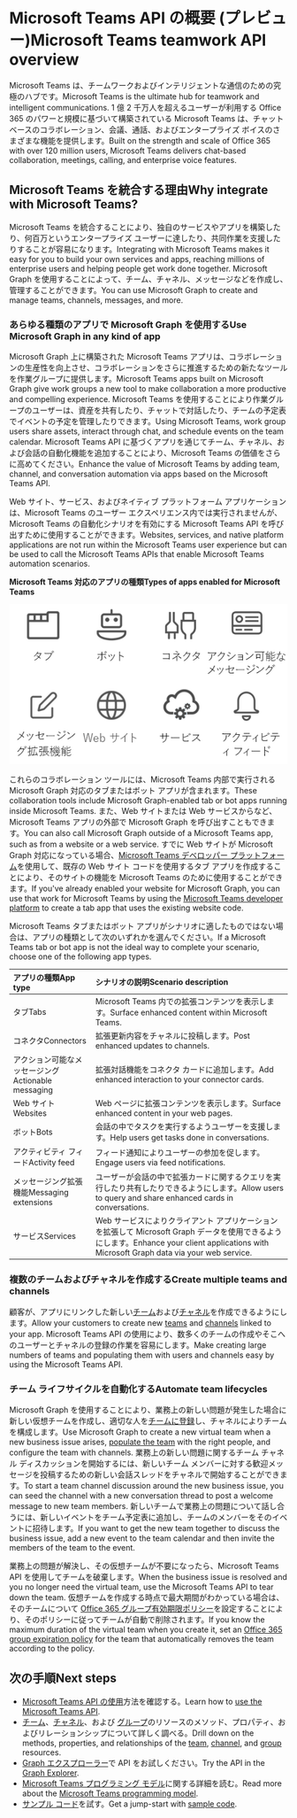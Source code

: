 # <a name="microsoft-teams-api-overview-preview"></a><span data-ttu-id="09763-101">Microsoft Teams API の概要 (プレビュー)</span><span class="sxs-lookup"><span data-stu-id="09763-101">Microsoft Teams teamwork API overview</span></span>

<span data-ttu-id="09763-102">Microsoft Teams は、チームワークおよびインテリジェントな通信のための究極のハブです。</span><span class="sxs-lookup"><span data-stu-id="09763-102">Microsoft Teams is the ultimate hub for teamwork and intelligent communications.</span></span> <span data-ttu-id="09763-103">1 億 2 千万人を超えるユーザーが利用する Office 365 のパワーと規模に基づいて構築されている Microsoft Teams は、チャット ベースのコラボレーション、会議、通話、およびエンタープライズ ボイスのさまざまな機能を提供します。</span><span class="sxs-lookup"><span data-stu-id="09763-103">Built on the strength and scale of Office 365 with over 120 million users, Microsoft Teams delivers chat-based collaboration, meetings, calling, and enterprise voice features.</span></span>

## <a name="why-integrate-with-microsoft-teams"></a><span data-ttu-id="09763-104">Microsoft Teams を統合する理由</span><span class="sxs-lookup"><span data-stu-id="09763-104">Why integrate with Microsoft Teams?</span></span>

<span data-ttu-id="09763-105">Microsoft Teams を統合することにより、独自のサービスやアプリを構築したり、何百万というエンタープライズ ユーザーに達したり、共同作業を支援したりすることが容易になります。</span><span class="sxs-lookup"><span data-stu-id="09763-105">Integrating with Microsoft Teams makes it easy for you to build your own services and apps, reaching millions of enterprise users and helping people get work done together.</span></span> <span data-ttu-id="09763-106">Microsoft Graph を使用することによって、チーム、チャネル、メッセージなどを作成し、管理することができます。</span><span class="sxs-lookup"><span data-stu-id="09763-106">You can use Microsoft Graph to create and manage teams, channels, messages, and more.</span></span>

### <a name="use-microsoft-graph-in-any-kind-of-app"></a><span data-ttu-id="09763-107">あらゆる種類のアプリで Microsoft Graph を使用する</span><span class="sxs-lookup"><span data-stu-id="09763-107">Use Microsoft Graph in any kind of app</span></span>

<span data-ttu-id="09763-108">Microsoft Graph 上に構築された Microsoft Teams アプリは、コラボレーションの生産性を向上させ、コラボレーションをさらに推進するための新たなツールを作業グループに提供します。</span><span class="sxs-lookup"><span data-stu-id="09763-108">Microsoft Teams apps built on Microsoft Graph give work groups a new tool to make collaboration a more productive and compelling experience.</span></span> <span data-ttu-id="09763-109">Microsoft Teams を使用することにより作業グループのユーザーは、資産を共有したり、チャットで対話したり、チームの予定表でイベントの予定を管理したりできます。</span><span class="sxs-lookup"><span data-stu-id="09763-109">Using Microsoft Teams, work group users share assets, interact through chat, and schedule events on the team calendar.</span></span> <span data-ttu-id="09763-110">Microsoft Teams API に基づくアプリを通じてチーム、チャネル、および会話の自動化機能を追加することにより、Microsoft Teams の価値をさらに高めてください。</span><span class="sxs-lookup"><span data-stu-id="09763-110">Enhance the value of Microsoft Teams by adding team, channel, and conversation automation via apps based on the Microsoft Teams API.</span></span>

<span data-ttu-id="09763-111">Web サイト、サービス、およびネイティブ プラットフォーム アプリケーションは、Microsoft Teams のユーザー エクスペリエンス内では実行されませんが、Microsoft Teams の自動化シナリオを有効にする Microsoft Teams API を呼び出すために使用することができます。</span><span class="sxs-lookup"><span data-stu-id="09763-111">Websites, services, and native platform applications are not run within the Microsoft Teams user experience but can be used to call the Microsoft Teams APIs that enable Microsoft Teams automation scenarios.</span></span>

<span data-ttu-id="09763-112">**Microsoft Teams 対応のアプリの種類**</span><span class="sxs-lookup"><span data-stu-id="09763-112">**Types of apps enabled for Microsoft Teams**</span></span>

![Microsoft Teams API をタブ、ボット、Web サイト、およびサービスから呼び出す](images/TeamsAppEndpoints.png)

<span data-ttu-id="09763-114">これらのコラボレーション ツールには、Microsoft Teams 内部で実行される Microsoft Graph 対応のタブまたはボット アプリが含まれます。</span><span class="sxs-lookup"><span data-stu-id="09763-114">These collaboration tools include Microsoft Graph-enabled tab or bot apps running inside Microsoft Teams.</span></span> <span data-ttu-id="09763-115">また、Web サイトまたは Web サービスからなど、Microsoft Teams アプリの外部で Microsoft Graph を呼び出すこともできます。</span><span class="sxs-lookup"><span data-stu-id="09763-115">You can also call Microsoft Graph outside of a Microsoft Teams app, such as from a website or a web service.</span></span> <span data-ttu-id="09763-116">すでに Web サイトが Microsoft Graph 対応になっている場合、[Microsoft Teams デベロッパー プラットフォーム](https://docs.microsoft.com/en-us/microsoftteams/platform/#pivot=home&panel=home-all)を使用して、既存の Web サイト コードを使用するタブ アプリを作成することにより、そのサイトの機能を Microsoft Teams のために使用することができます。</span><span class="sxs-lookup"><span data-stu-id="09763-116">If you've already enabled your website for Microsoft Graph, you can use that work for Microsoft Teams by using the [Microsoft Teams developer platform](https://docs.microsoft.com/en-us/microsoftteams/platform/#pivot=home&panel=home-all) to create a tab app that uses the existing website code.</span></span>

<span data-ttu-id="09763-117">Microsoft Teams タブまたはボット アプリがシナリオに適したものではない場合は、アプリの種類として次のいずれかを選んでください。</span><span class="sxs-lookup"><span data-stu-id="09763-117">If a Microsoft Teams tab or bot app is not the ideal way to complete your scenario, choose one of the following app types.</span></span>

|<span data-ttu-id="09763-118">アプリの種類</span><span class="sxs-lookup"><span data-stu-id="09763-118">App type</span></span>|<span data-ttu-id="09763-119">シナリオの説明</span><span class="sxs-lookup"><span data-stu-id="09763-119">Scenario description</span></span>|
|:-------|:-------------------|
|<span data-ttu-id="09763-120">タブ</span><span class="sxs-lookup"><span data-stu-id="09763-120">Tabs</span></span>|<span data-ttu-id="09763-121">Microsoft Teams 内での拡張コンテンツを表示します。</span><span class="sxs-lookup"><span data-stu-id="09763-121">Surface enhanced content within Microsoft Teams.</span></span>|
|<span data-ttu-id="09763-122">コネクタ</span><span class="sxs-lookup"><span data-stu-id="09763-122">Connectors</span></span>|<span data-ttu-id="09763-123">拡張更新内容をチャネルに投稿します。</span><span class="sxs-lookup"><span data-stu-id="09763-123">Post enhanced updates to channels.</span></span>|
|<span data-ttu-id="09763-124">アクション可能なメッセージング</span><span class="sxs-lookup"><span data-stu-id="09763-124">Actionable messaging</span></span>|<span data-ttu-id="09763-125">拡張対話機能をコネクタ カードに追加します。</span><span class="sxs-lookup"><span data-stu-id="09763-125">Add enhanced interaction to your connector cards.</span></span>|
|<span data-ttu-id="09763-126">Web サイト</span><span class="sxs-lookup"><span data-stu-id="09763-126">Websites</span></span>|<span data-ttu-id="09763-127">Web ページに拡張コンテンツを表示します。</span><span class="sxs-lookup"><span data-stu-id="09763-127">Surface enhanced content in your web pages.</span></span>|
|<span data-ttu-id="09763-128">ボット</span><span class="sxs-lookup"><span data-stu-id="09763-128">Bots</span></span>|<span data-ttu-id="09763-129">会話の中でタスクを実行するようユーザーを支援します。</span><span class="sxs-lookup"><span data-stu-id="09763-129">Help users get tasks done in conversations.</span></span>|
|<span data-ttu-id="09763-130">アクティビティ フィード</span><span class="sxs-lookup"><span data-stu-id="09763-130">Activity feed</span></span>|<span data-ttu-id="09763-131">フィード通知によりユーザーの参加を促します。</span><span class="sxs-lookup"><span data-stu-id="09763-131">Engage users via feed notifications.</span></span>|
|<span data-ttu-id="09763-132">メッセージング拡張機能</span><span class="sxs-lookup"><span data-stu-id="09763-132">Messaging extensions</span></span>|<span data-ttu-id="09763-133">ユーザーが会話の中で拡張カードに関するクエリを実行したり共有したりできるようにします。</span><span class="sxs-lookup"><span data-stu-id="09763-133">Allow users to query and share enhanced cards in conversations.</span></span>|
|<span data-ttu-id="09763-134">サービス</span><span class="sxs-lookup"><span data-stu-id="09763-134">Services</span></span>|<span data-ttu-id="09763-135">Web サービスによりクライアント アプリケーションを拡張して Microsoft Graph データを使用できるようにします。</span><span class="sxs-lookup"><span data-stu-id="09763-135">Enhance your client applications with Microsoft Graph data via your web service.</span></span>|

### <a name="create-multiple-teams-and-channels"></a><span data-ttu-id="09763-136">複数のチームおよびチャネルを作成する</span><span class="sxs-lookup"><span data-stu-id="09763-136">Create multiple teams and channels</span></span>

<span data-ttu-id="09763-137">顧客が、アプリにリンクした新しい[チーム](../api-reference/beta/resources/team.md)および[チャネル](../api-reference/beta/resources/channel.md)を作成できるようにします。</span><span class="sxs-lookup"><span data-stu-id="09763-137">Allow your customers to create new [teams](../api-reference/beta/resources/team.md) and [channels](../api-reference/beta/resources/channel.md) linked to your app.</span></span> <span data-ttu-id="09763-138">Microsoft Teams API の使用により、数多くのチームの作成やそこへのユーザーとチャネルの登録の作業を容易にします。</span><span class="sxs-lookup"><span data-stu-id="09763-138">Make creating large numbers of teams and populating them with users and channels easy by using the Microsoft Teams API.</span></span>

### <a name="automate-team-lifecycles"></a><span data-ttu-id="09763-139">チーム ライフサイクルを自動化する</span><span class="sxs-lookup"><span data-stu-id="09763-139">Automate team lifecycles</span></span>

<span data-ttu-id="09763-140">Microsoft Graph を使用することにより、業務上の新しい問題が発生した場合に新しい仮想チームを作成し、適切な人を[チームに登録](../api-reference/v1.0/api/group_post_members.md)し、チャネルによりチームを構成します。</span><span class="sxs-lookup"><span data-stu-id="09763-140">Use Microsoft Graph to create a new virtual team when a new business issue arises, [populate the team](../api-reference/v1.0/api/group_post_members.md) with the right people, and configure the team with channels.</span></span> <span data-ttu-id="09763-141">業務上の新しい問題に関するチーム チャネル ディスカッションを開始するには、新しいチーム メンバーに対する歓迎メッセージを投稿するための新しい会話スレッドをチャネルで開始することができます。</span><span class="sxs-lookup"><span data-stu-id="09763-141">To start a team channel discussion around the new business issue, you can seed the channel with a new conversation thread to post a welcome message to new team members.</span></span> <span data-ttu-id="09763-142">新しいチームで業務上の問題について話し合うには、新しいイベントをチーム予定表に追加し、チームのメンバーをそのイベントに招待します。</span><span class="sxs-lookup"><span data-stu-id="09763-142">If you want to get the new team together to discuss the business issue, add a new event to the team calendar and then invite the members of the team to the event.</span></span>

<span data-ttu-id="09763-143">業務上の問題が解決し、その仮想チームが不要になったら、Microsoft Teams API を使用してチームを破棄します。</span><span class="sxs-lookup"><span data-stu-id="09763-143">When the business issue is resolved and you no longer need the virtual team, use the Microsoft Teams API to tear down the team.</span></span> <span data-ttu-id="09763-144">仮想チームを作成する時点で最大期間がわかっている場合は、そのチームについて [Office 365 グループ有効期限ポリシー](https://support.office.com/en-us/article/office-365-group-expiration-policy-8d253fe5-0e09-4b3c-8b5e-f48def064733?ui=en-US&rs=en-US&ad=US)を設定することにより、そのポリシーに従ってチームが自動で削除されます。</span><span class="sxs-lookup"><span data-stu-id="09763-144">If you know the maximum duration of the virtual team when you create it, set an [Office 365 group expiration policy](https://support.office.com/en-us/article/office-365-group-expiration-policy-8d253fe5-0e09-4b3c-8b5e-f48def064733?ui=en-US&rs=en-US&ad=US) for the team that automatically removes the team according to the policy.</span></span>

## <a name="next-steps"></a><span data-ttu-id="09763-145">次の手順</span><span class="sxs-lookup"><span data-stu-id="09763-145">Next steps</span></span>

- <span data-ttu-id="09763-146">[Microsoft Teams API の使用](../api-reference/beta/resources/teams_api_overview.md)方法を確認する。</span><span class="sxs-lookup"><span data-stu-id="09763-146">Learn how to [use the Microsoft Teams API](../api-reference/beta/resources/teams_api_overview.md).</span></span>
- <span data-ttu-id="09763-147">[チーム](../api-reference/beta/resources/team.md)、[チャネル](../api-reference/beta/resources/channel.md)、および [グループ](../api-reference/v1.0/resources/group.md)のリソースのメソッド、プロパティ、およびリレーションシップについて詳しく調べる。</span><span class="sxs-lookup"><span data-stu-id="09763-147">Drill down on the methods, properties, and relationships of the [team](../api-reference/beta/resources/team.md), [channel](../api-reference/beta/resources/channel.md), and [group](../api-reference/v1.0/resources/group.md) resources.</span></span>
- <span data-ttu-id="09763-148">[Graph エクスプローラー](https://developer.microsoft.com/en-us/graph/graph-explorer)で API をお試しください。</span><span class="sxs-lookup"><span data-stu-id="09763-148">Try the API in the [Graph Explorer](https://developer.microsoft.com/en-us/graph/graph-explorer).</span></span>
- <span data-ttu-id="09763-149">[Microsoft Teams プログラミング モデル](https://docs.microsoft.com/en-us/microsoftteams/platform/concepts/concepts-overview)に関する詳細を読む。</span><span class="sxs-lookup"><span data-stu-id="09763-149">Read more about the [Microsoft Teams programming model](https://docs.microsoft.com/en-us/microsoftteams/platform/concepts/concepts-overview).</span></span>
- <span data-ttu-id="09763-150">[サンプル コード](https://github.com/OfficeDev/microsoft-teams-sample-graph)を試す。</span><span class="sxs-lookup"><span data-stu-id="09763-150">Get a jump-start with [sample code](https://github.com/OfficeDev/microsoft-teams-sample-graph).</span></span>
